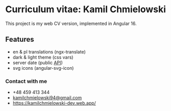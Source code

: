 # Curriculum vitae: Kamil Chmielowski

This project is my web CV version, implemented in Angular 16.

## Features

* en & pl translations (ngx-translate)
* dark & light theme (css vars)
* server date (public [API](https://world-clock.p.rapidapi.com/json/utc/now))
* svg icons (angular-svg-icon)

### Contact with me

* +48 459 413 344
* kamilchmielowski94@gmail.com
* https://kamilchmielowski-dev.web.app/
